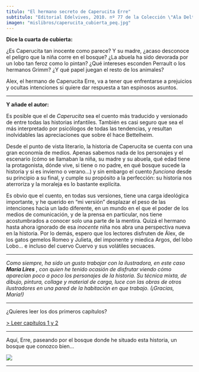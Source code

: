 ```yaml
---
titulo: "El hermano secreto de Caperucita Erre"
subtitulo: "Editorial Edelvives, 2010. nº 77 de la Colección \"Ala Delta\". Ilustraciones de *María Lires*."
imagen: "mislibros/caperucita_cubierta_peq.jpg"
---
```

 **Dice la cuarta de cubierta:**

¿Es Caperucita tan inocente como parece? Y su madre, ¿acaso desconoce el
peligro que la niña corre en el bosque? ¿La abuela ha sido devorada por un
lobo tan feroz como lo pintan? ¿Qué intereses esconden Perrault o los
hermanos Grimm? ¿Y qué papel juegan el resto de los animales?

Alex, el hermano de Caperucita Erre, va a tener que enfrentarse a prejuicios
y ocultas intenciones si quiere dar respuesta a tan espinosos asuntos.

* * *

**Y añade el autor:**

Es posible que el de _Caperucita_ sea el cuento más traducido y versionado de
entre todas las historias infantiles. También es casi seguro que sea el más
interpretado por psicólogos de todas las tendencias, y resultan inolvidables
las apreciaciones que sobre él hace Bettelheim.

Desde el punto de vista literario, la historia de Caperucita se cuenta con
una gran economía de medios. Apenas sabemos nada de los personajes y el
escenario (cómo se llamaban la niña, su madre y su abuela, qué edad tiene la
protagonista, dónde vive, si tiene o no padre, en qué bosque sucede la
historia y si es invierno o verano…) y sin embargo el cuento _funciona_ desde
su principio a su final, y cumple su propósito a la perfección: su historia
nos aterroriza y la moraleja es lo bastante explícita.

Es obvio que el cuento, en todas sus versiones, tiene una carga ideológica
importante, y he querido en “mi versión” desplazar el peso de las intenciones
hacia un lado diferente, en un mundo en el que el poder de los medios de
comunicación, y de la prensa en particular, nos tiene acostumbrados a conocer
solo una parte de la mentira. Quizá el hermano hasta ahora ignorado de esa
_inocente_ niña nos abra una perspectiva nueva en la historia. Por lo demás,
espero que los lectores disfruten de Álex, de los gatos gemelos Romeo y
Julieta, del imponente y miedica Argos, del lobo Lobo… e incluso del cuervo
Cuervo y sus volátiles secuaces.

* * *

_Como siempre, ha sido un gusto trabajar con la ilustradora, en este caso
**María Lires** , con quien he tenido ocasión de disfrutar viendo cómo
aparecían poco a poco los personajes de la historia. Su técnica mixta, de
dibujo, pintura, collage y material de carga, luce con las obras de otros
ilustradores en una pared de la habitación en que trabajo. (¡Gracias, María!)_

* * *

¿Quieres leer los dos primeros capítulos?

[> Leer capítulos 1 y
2](http://www.ricardogomez.com/ver/paraleer/caperucita1y2)

* * *

Aquí, Erre, paseando por el bosque donde he situado esta historia, un bosque
que conozco bien…

![](/imagenes/mislibros/caperucitaerre.jpg)

* * *
